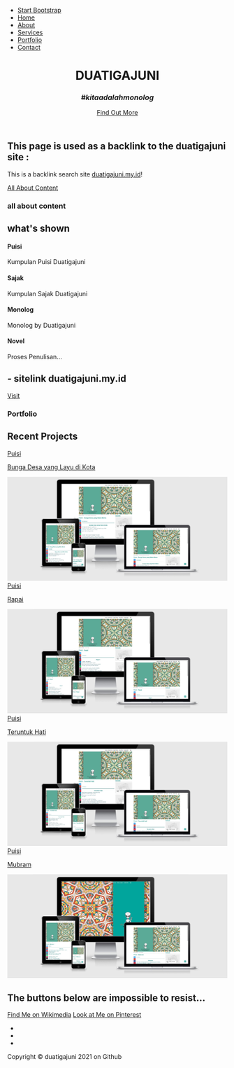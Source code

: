<!DOCTYPE html>
<html lang="en">

<head>

  <meta charset="utf-8">
  <meta name="viewport" content="width=device-width, initial-scale=1, shrink-to-fit=no">
  <meta name="description" content="">
  <meta name="author" content="">

  <title>duatigajuni - #kitaadalahmonolog</title>

  <!-- Bootstrap Core CSS -->
  <link href="vendor/bootstrap/css/bootstrap.min.css" rel="stylesheet">

  <!-- Custom Fonts -->
  <link href="vendor/fontawesome-free/css/all.min.css" rel="stylesheet" type="text/css">
  <link href="https://fonts.googleapis.com/css?family=Source+Sans+Pro:300,400,700,300italic,400italic,700italic" rel="stylesheet" type="text/css">
  <link href="vendor/simple-line-icons/css/simple-line-icons.css" rel="stylesheet">

  <!-- Custom CSS -->
  <link href="css/stylish-portfolio.min.css" rel="stylesheet">

</head>

<body id="page-top">

  <!-- Navigation -->
  <a class="menu-toggle rounded" href="#">
    <i class="fas fa-bars"></i>
  </a>
  <nav id="sidebar-wrapper">
    <ul class="sidebar-nav">
      <li class="sidebar-brand">
        <a class="js-scroll-trigger" href="#page-top">Start Bootstrap</a>
      </li>
      <li class="sidebar-nav-item">
        <a class="js-scroll-trigger" href="#page-top">Home</a>
      </li>
      <li class="sidebar-nav-item">
        <a class="js-scroll-trigger" href="#about">About</a>
      </li>
      <li class="sidebar-nav-item">
        <a class="js-scroll-trigger" href="#services">Services</a>
      </li>
      <li class="sidebar-nav-item">
        <a class="js-scroll-trigger" href="#portfolio">Portfolio</a>
      </li>
      <li class="sidebar-nav-item">
        <a class="js-scroll-trigger" href="#contact">Contact</a>
      </li>
    </ul>
  </nav>

  <!-- Header -->
  <header class="masthead d-flex">
    <div class="container text-center my-auto">
      <h1 class="mb-1">DUATIGAJUNI</h1>
      <h3 class="mb-5">
        <em>#kitaadalahmonolog</em>
      </h3>
      <a class="btn btn-primary btn-xl js-scroll-trigger" href="#about">Find Out More</a>
    </div>
    <div class="overlay"></div>
  </header>

  <!-- About -->
  <section class="content-section bg-light" id="about">
    <div class="container text-center">
      <div class="row">
        <div class="col-lg-10 mx-auto">
          <h2>This page is used as a backlink to the duatigajuni site :</h2>
          <p class="lead mb-5">This is a backlink search site                    
            <a href="https://duatigajuni.my.id/">duatigajuni.my.id</a>!</p>
          <a class="btn btn-dark btn-xl js-scroll-trigger" href="#all about content">All About Content</a>
        </div>
      </div>
    </div>
  </section>

  <!-- all about content -->
  <section class="content-section bg-primary text-white text-center" id="all about content">
    <div class="container">
      <div class="content-section-heading">
        <h3 class="text-secondary mb-0">all about content</h3>
        <h2 class="mb-5">what's shown</h2>
      </div>
      <div class="row">
        <div class="col-lg-3 col-md-6 mb-5 mb-lg-0">
          <span class="service-icon rounded-circle mx-auto mb-3">
            <i class="icon-note"></i>
          </span>
          <h4>
            <strong>Puisi</strong>
          </h4>
          <p class="text-faded mb-0">Kumpulan Puisi Duatigajuni</p>
        </div>
        <div class="col-lg-3 col-md-6 mb-5 mb-lg-0">
          <span class="service-icon rounded-circle mx-auto mb-3">
            <i class="icon-pencil"></i>
          </span>
          <h4>
            <strong>Sajak</strong>
          </h4>
          <p class="text-faded mb-0">Kumpulan Sajak Duatigajuni</p>
        </div>
        <div class="col-lg-3 col-md-6 mb-5 mb-md-0">
          <span class="service-icon rounded-circle mx-auto mb-3">
            <i class="icon-like"></i>
          </span>
          <h4>
            <strong>Monolog</strong>
          </h4>
          <p class="text-faded mb-0">Monolog by
            <i class="fas fa-heart"></i>
            Duatigajuni</p>
        </div>
        <div class="col-lg-3 col-md-6">
          <span class="service-icon rounded-circle mx-auto mb-3">
            <i class="icon-trophy"></i>
          </span>
          <h4>
            <strong>Novel</strong>
          </h4>
          <p class="text-faded mb-0">Proses Penulisan...</p>
        </div>
      </div>
    </div>
  </section>

  <!-- Callout -->
  <section class="callout">
    <div class="container text-center">
      <h2 class="mx-auto mb-5">
        <em>-</em> sitelink
        duatigajuni.my.id</h2>
      <a class="btn btn-primary btn-xl" href="https://duatigajuni.my.id/">Visit</a>
    </div>
  </section>

  <!-- Portfolio -->
  <section class="content-section" id="portfolio">
    <div class="container">
      <div class="content-section-heading text-center">
        <h3 class="text-secondary mb-0">Portfolio</h3>
        <h2 class="mb-5">Recent Projects</h2>
      </div>
      <div class="row no-gutters">
        <div class="col-lg-6">
          <a class="portfolio-item" href="https://www.duatigajuni.my.id/2021/03/puisi-bunga-desa-yang-mala-dikota.html">
            <div class="caption">
              <div class="caption-content">
                <div class="h2">Puisi</div>
                <p class="mb-0">Bunga Desa yang Layu di Kota</p>
              </div>
            </div>
            <img class="img-fluid" src="img/portfolio-1.jpg" alt="">
          </a>
        </div>
        <div class="col-lg-6">
          <a class="portfolio-item" href="https://www.duatigajuni.my.id/2021/02/puisi-rapai_28.html">
            <div class="caption">
              <div class="caption-content">
                <div class="h2">Puisi</div>
                <p class="mb-0">Rapai</p>
              </div>
            </div>
            <img class="img-fluid" src="img/portfolio-2.jpg" alt="">
          </a>
        </div>
        <div class="col-lg-6">
          <a class="portfolio-item" href="https://www.duatigajuni.my.id/2021/02/puisi-teruntuk-hati.html">
            <div class="caption">
              <div class="caption-content">
                <div class="h2">Puisi</div>
                <p class="mb-0">Teruntuk Hati</p>
              </div>
            </div>
            <img class="img-fluid" src="img/portfolio-3.jpg" alt="">
          </a>
        </div>
        <div class="col-lg-6">
          <a class="portfolio-item" href="https://www.duatigajuni.my.id/2021/02/puisi-mubram.html">
            <div class="caption">
              <div class="caption-content">
                <div class="h2">Puisi</div>
                <p class="mb-0">Mubram</p>
              </div>
            </div>
            <img class="img-fluid" src="img/portfolio-4.jpg" alt="">
          </a>
        </div>
      </div>
    </div>
  </section>

  <!-- Call to Action -->
  <section class="content-section bg-primary text-white">
    <div class="container text-center">
      <h2 class="mb-4">The buttons below are impossible to resist...</h2>
      <a href="https://commons.wikimedia.org/wiki/File:Duatigajuni.png" class="btn btn-xl btn-light mr-4">Find Me on Wikimedia</a>
      <a href="https://id.pinterest.com/duatigajuni/" class="btn btn-xl btn-dark">Look at Me on Pinterest</a>
    </div>
  </section>


  <!-- Footer -->
  <footer class="footer text-center">
    <div class="container">
      <ul class="list-inline mb-5">
        <li class="list-inline-item">
          <a class="social-link rounded-circle text-white mr-3" href="https://www.instagram.com/duatigajuni.my.id/">
            <i class="icon-social-instagram"></i>
          </a>
        </li>
        <li class="list-inline-item">
          <a class="social-link rounded-circle text-white mr-3" href="https://www.youtube.com/channel/UCDbeAGqKXrwKXqapF9lb0Hg">
            <i class="icon-social-youtube"></i>
          </a>
        </li>
        <li class="list-inline-item">
          <a class="social-link rounded-circle text-white" href="https://github.com/duatigajuni">
            <i class="icon-social-github"></i>
          </a>
        </li>
      </ul>
      <p class="text-muted small mb-0">Copyright &copy; duatigajuni 2021 on Github</p>
    </div>
  </footer>

  <!-- Scroll to Top Button-->
  <a class="scroll-to-top rounded js-scroll-trigger" href="#page-top">
    <i class="fas fa-angle-up"></i>
  </a>

  <!-- Bootstrap core JavaScript -->
  <script src="vendor/jquery/jquery.min.js"></script>
  <script src="vendor/bootstrap/js/bootstrap.bundle.min.js"></script>

  <!-- Plugin JavaScript -->
  <script src="vendor/jquery-easing/jquery.easing.min.js"></script>

  <!-- Custom scripts for this template -->
  <script src="js/stylish-portfolio.min.js"></script>

</body>

</html>

